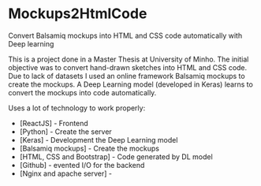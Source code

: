 # Mockups2HtmlCode
Convert Balsamiq mockups into HTML and CSS code automatically with Deep learning

This is a project done in a Master Thesis at University of Minho. The initial objective was to convert hand-drawn sketches into HTML and CSS code. Due to lack of datasets I used an online framework Balsamiq mockups to create the mockups.
A Deep Learning model (developed in Keras) learns to convert the mockups into code automatically.

 Uses a lot of technology to work properly:

* [ReactJS] - Frontend
* [Python] - Create the server
* [Keras] - Development the Deep Learning model
* [Balsamiq mockups] - Create the mockups
* [HTML, CSS and Bootstrap] - Code generated by DL model
* [Github] - evented I/O for the backend
* [Nginx and apache server] - 
